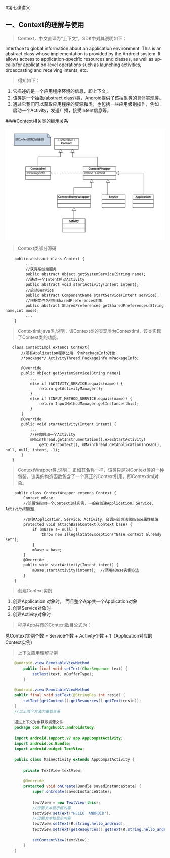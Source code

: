 #第七课讲义


## 一、Context的理解与使用

> Context，中文直译为“上下文”，SDK中对其说明如下：

Interface to global information about an application environment. This is an abstract class whose implementation is provided by the Android system. It allows access to application-specific resources and classes, as well as up-calls for application-level operations such as launching activities, broadcasting and receiving intents, etc.

> 得知如下：

1.	它描述的是一个应用程序环境的信息，即上下文。
2.	该类是一个抽象(abstract class)类，Android提供了该抽象类的具体实现类。
3.	通过它我们可以获取应用程序的资源和类，也包括一些应用级别操作，例如：启动一个Activity，发送广播，接受Intent信息等。

####Context相关类的继承关系

![Context相关类的继承关系](../res/images/201607001.png "Context相关类的继承关系")

>  Context类部分源码
```
    public abstract class Context {
         ...
         //获得系统级服务
         public abstract Object getSystemService(String name);
         //通过一个Intent启动Activity
         public abstract void startActivity(Intent intent);
         //启动Service
         public abstract ComponentName startService(Intent service);
         //根据文件名得到SharedPreferences对象
         public abstract SharedPreferences getSharedPreferences(String name,int mode);
         ...
    }
```

 > ContextIml.java类,说明：该Context类的实现类为ContextIml，该类实现了Context类的功能。

 ```
    class ContextImpl extends Context{
        //所有Application程序公用一个mPackageInfo对象
        /*package*/ ActivityThread.PackageInfo mPackageInfo;

        @Override
        public Object getSystemService(String name){
            ...
            else if (ACTIVITY_SERVICE.equals(name)) {
                return getActivityManager();
            }
            else if (INPUT_METHOD_SERVICE.equals(name)) {
                return InputMethodManager.getInstance(this);
            }
        }
        @Override
        public void startActivity(Intent intent) {
            ...
            //开始启动一个Activity
            mMainThread.getInstrumentation().execStartActivity(
                getOuterContext(), mMainThread.getApplicationThread(), null, null, intent, -1);
        }
    }
 ```

> ContextWrapper类,说明： 正如其名称一样，该类只是对Context类的一种包装，该类的构造函数包含了一个真正的Context引用，即ContextIml对象。

```
    public class ContextWrapper extends Context {
        Context mBase;
        //该属性指向一个ContextIml实例，一般在创建Application、Service、Activity时赋值

        //创建Application、Service、Activity，会调用该方法给mBase属性赋值
        protected void attachBaseContext(Context base) {
            if (mBase != null) {
                throw new IllegalStateException("Base context already set");
            }
            mBase = base;
        }
        @Override
        public void startActivity(Intent intent) {
            mBase.startActivity(intent);  //调用mBase实例方法
        }
    }
```
>  创建Context实例

1. 创建Application 对象时， 而且整个App共一个Application对象
2. 创建Service对象时
3. 创建Activity对象时

> 程序App共有的Context数目公式为：

 总Context实例个数 = Service个数 + Activity个数 + 1（Application对应的Context实例）

> 上下文应用理解举例

```java
    @android.view.RemotableViewMethod
        public final void setText(CharSequence text) {
            setText(text, mBufferType);
        }

    @android.view.RemotableViewMethod
    public final void setText(@StringRes int resid) {
        setText(getContext().getResources().getText(resid));
    }
    //以上两个方法为重载关系

    通过上下文对象获取资源文件
    package com.fangshuoit.androidstudy;

    import android.support.v7.app.AppCompatActivity;
    import android.os.Bundle;
    import android.widget.TextView;

    public class MainActivity extends AppCompatActivity {

        private TextView textView;

        @Override
        protected void onCreate(Bundle savedInstanceState) {
            super.onCreate(savedInstanceState);

            textView = new TextView(this);
            //设置文本显示框内容
            textView.setText("HELLO　ANDROID");
            //设置文本框显示内容
            textView.setText(R.string.hello_android);
            textView.setText(getResources().getText(R.string.hello_android));

            setContentView(textView);
        }
    }
```
